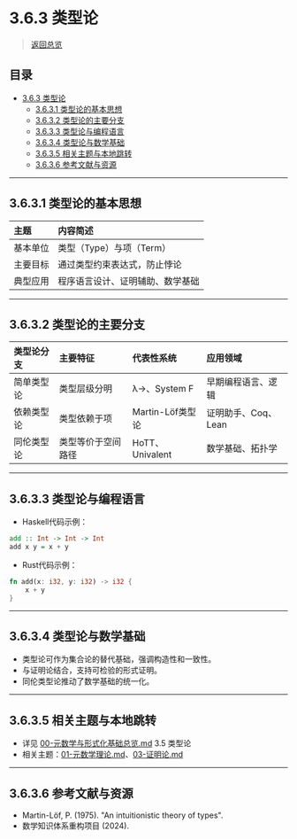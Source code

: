 # 3.6.3 类型论

> [返回总览](../00-元数学与形式化基础总览.md)

## 目录
- [3.6.3 类型论](#363-类型论)
  - [3.6.3.1 类型论的基本思想](#3631-类型论的基本思想)
  - [3.6.3.2 类型论的主要分支](#3632-类型论的主要分支)
  - [3.6.3.3 类型论与编程语言](#3633-类型论与编程语言)
  - [3.6.3.4 类型论与数学基础](#3634-类型论与数学基础)
  - [3.6.3.5 相关主题与本地跳转](#3635-相关主题与本地跳转)
  - [3.6.3.6 参考文献与资源](#3636-参考文献与资源)

---

## 3.6.3.1 类型论的基本思想

| 主题         | 内容简述 |
|:------------|:---------|
| 基本单位     | 类型（Type）与项（Term） |
| 主要目标     | 通过类型约束表达式，防止悖论 |
| 典型应用     | 程序语言设计、证明辅助、数学基础 |

---

## 3.6.3.2 类型论的主要分支

| 类型论分支     | 主要特征             | 代表性系统         | 应用领域         |
|:--------------|:--------------------|:------------------|:----------------|
| 简单类型论     | 类型层级分明         | λ→、System F      | 早期编程语言、逻辑|
| 依赖类型论     | 类型依赖于项         | Martin-Löf类型论   | 证明助手、Coq、Lean|
| 同伦类型论     | 类型等价于空间路径   | HoTT、Univalent    | 数学基础、拓扑学 |

---

## 3.6.3.3 类型论与编程语言

- Haskell代码示例：
```haskell
add :: Int -> Int -> Int
add x y = x + y
```
- Rust代码示例：
```rust
fn add(x: i32, y: i32) -> i32 {
    x + y
}
```

---

## 3.6.3.4 类型论与数学基础

- 类型论可作为集合论的替代基础，强调构造性和一致性。
- 与证明论结合，支持可检验的形式证明。
- 同伦类型论推动了数学基础的统一化。

---

## 3.6.3.5 相关主题与本地跳转
- 详见 [00-元数学与形式化基础总览.md](../00-元数学与形式化基础总览.md) 3.5 类型论
- 相关主题：[01-元数学理论.md](01-元数学理论.md)、[03-证明论.md](03-证明论.md)

---

## 3.6.3.6 参考文献与资源
- Martin-Löf, P. (1975). "An intuitionistic theory of types".
- 数学知识体系重构项目 (2024). 